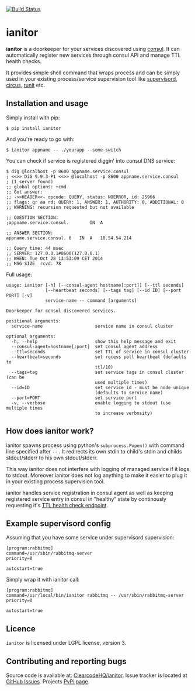 [![Build Status](https://travis-ci.org/ClearcodeHQ/ianitor.svg?branch=master)](https://travis-ci.org/ClearcodeHQ/ianitor)

# ianitor

**ianitor** is a doorkeeper for your services discovered using
[consul](https://www.consul.io/). It can automatically register new services
through consul API and manage TTL health checks.
 
It provides simple shell command that wraps process and can be simply used in
your existing process/service supervision tool like 
[supervisord](http://supervisord.org/), 
[circus](http://circus.readthedocs.org/en/0.11.1/),
[runit](http://smarden.org/runit/) etc.


## Installation and usage

Simply install with pip:

    $ pip install ianitor
    
And you're ready to go with:

    $ ianitor appname -- ./yourapp --some-switch
    
You can check if service is registered diggin' into consul DNS service:

    $ dig @localhost -p 8600 appname.service.consul
    ; <<>> DiG 9.9.3-P1 <<>> @localhost -p 8600 appname.service.consul
    ; (1 server found)
    ;; global options: +cmd
    ;; Got answer:
    ;; ->>HEADER<<- opcode: QUERY, status: NOERROR, id: 25966
    ;; flags: qr aa rd; QUERY: 1, ANSWER: 1, AUTHORITY: 0, ADDITIONAL: 0
    ;; WARNING: recursion requested but not available

    ;; QUESTION SECTION:
    ;appname.service.consul.		IN	A

    ;; ANSWER SECTION:
    appname.service.consul.	0	IN	A	10.54.54.214

    ;; Query time: 44 msec
    ;; SERVER: 127.0.0.1#8600(127.0.0.1)
    ;; WHEN: Tue Oct 28 13:53:09 CET 2014
    ;; MSG SIZE  rcvd: 78

Full usage:

    usage: ianitor [-h] [--consul-agent hostname[:port]] [--ttl seconds]
                   [--heartbeat seconds] [--tags tag] [--id ID] [--port PORT] [-v]
                   service-name -- command [arguments]
    
    Doorkeeper for consul discovered services.
    
    positional arguments:
      service-name                    service name in consul cluster
    
    optional arguments:
      -h, --help                      show this help message and exit
      --consul-agent=hostname[:port]  set consul agent address
      --ttl=seconds                   set TTL of service in consul cluster
      --heartbeat=seconds             set rocess poll heartbeat (defaults to
                                      ttl/10)
      --tags=tag                      set service tags in consul cluster (can be
                                      used multiple times)
      --id=ID                         set service id - must be node unique
                                      (defaults to service name)
      --port=PORT                     set service port
      -v, --verbose                   enable logging to stdout (use multiple times
                                      to increase verbosity)


## How does ianitor work?

ianitor spawns process using python's `subprocess.Popen()` with command line
specified after `--` . It redirects its own stdin to child's stdin and
childs stdout/stderr to his own stdout/stderr.

This way ianitor does not interfere with logging of managed service if it
logs to stdout. Moreover ianitor does not log anything to make it easier to
plug it in your existing process supervision tool.

ianitor handles service registration in consul agent as well as keeping
registered service entry in consul in "healthy" state by continously requesting
it's [TTL health check endpoint](http://www.consul.io/docs/agent/checks.html). 

## Example supervisord config

Assuming that you have some service under supervisord supervision:

    [program:rabbitmq]
    command=/usr/sbin/rabbitmq-server
    priority=0
    
    autostart=true
    
Simply wrap it with ianitor call:

    [program:rabbitmq]
    command=/usr/local/bin/ianitor rabbitmq -- /usr/sbin/rabbitmq-server
    priority=0
    
    autostart=true

## Licence

`ianitor`  is licensed under LGPL license, version 3.


## Contributing and reporting bugs

Source code is available at: 
[ClearcodeHQ/ianitor](https://github.com/ClearcodeHQ/ianitor). Issue tracker 
is located at [GitHub Issues](https://github.com/ClearcodeHQ/ianitor/issues).
Projects [PyPi page](https://pypi.python.org/pypi/ianitor).